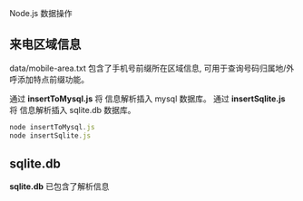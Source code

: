 Node.js 数据操作

## 来电区域信息

data/mobile-area.txt 包含了手机号前缀所在区域信息, 可用于查询号码归属地/外呼添加特点前缀功能。 

通过 **insertToMysql.js** 将 信息解析插入 mysql 数据库。
通过 **insertSqlite.js** 将 信息解析插入 sqlite.db 数据库。

``` javascript
node insertToMysql.js
node insertSqlite.js
```

## sqlite.db

**sqlite.db** 已包含了解析信息